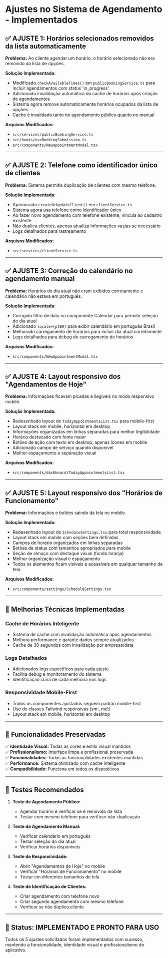 # Ajustes no Sistema de Agendamento - Implementados

## ✅ AJUSTE 1: Horários selecionados removidos da lista automaticamente

**Problema:** Ao cliente agendar um horário, o horário selecionado não era removido da lista de opções.

**Solução Implementada:**
- Modificado `checkAvailableTimes()` em `publicBookingService.ts` para incluir agendamentos com status 'in_progress'
- Adicionado invalidação automática do cache de horários após criação de agendamentos
- Sistema agora remove automaticamente horários ocupados da lista de opções
- Cache é invalidado tanto no agendamento público quanto no manual

**Arquivos Modificados:**
- `src/services/publicBookingService.ts`
- `src/hooks/useBookingSubmission.ts`
- `src/components/NewAppointmentModal.tsx`

---

## ✅ AJUSTE 2: Telefone como identificador único de clientes

**Problema:** Sistema permitia duplicação de clientes com mesmo telefone.

**Solução Implementada:**
- Aprimorado `createOrUpdateClient()` em `clientService.ts`
- Sistema agora usa telefone como identificador único
- Ao fazer novo agendamento com telefone existente, vincula ao cadastro existente
- Não duplica clientes, apenas atualiza informações vazias se necessário
- Logs detalhados para rastreamento

**Arquivos Modificados:**
- `src/services/clientService.ts`

---

## ✅ AJUSTE 3: Correção do calendário no agendamento manual

**Problema:** Horários do dia atual não eram exibidos corretamente e calendário não estava em português.

**Solução Implementada:**
- Corrigido filtro de data no componente Calendar para permitir seleção do dia atual
- Adicionado `locale={ptBR}` para exibir calendário em português Brasil
- Melhorado carregamento de horários para incluir dia atual corretamente
- Logs detalhados para debug do carregamento de horários

**Arquivos Modificados:**
- `src/components/NewAppointmentModal.tsx`

---

## ✅ AJUSTE 4: Layout responsivo dos "Agendamentos de Hoje"

**Problema:** Informações ficavam picadas e ilegíveis no modo responsivo mobile.

**Solução Implementada:**
- Redesenhado layout do `TodayAppointmentsList.tsx` para mobile-first
- Layout stack em mobile, horizontal em desktop
- Informações organizadas em linhas separadas para melhor legibilidade
- Horário destacado com fonte maior
- Botões de ação com texto em desktop, apenas ícones em mobile
- Adicionado campo de serviço quando disponível
- Melhor espaçamento e separação visual

**Arquivos Modificados:**
- `src/components/dashboard/TodayAppointmentsList.tsx`

---

## ✅ AJUSTE 5: Layout responsivo dos "Horários de Funcionamento"

**Problema:** Informações e botões saindo da tela no mobile.

**Solução Implementada:**
- Redesenhado layout do `ScheduleSettings.tsx` para total responsividade
- Layout stack em mobile com seções bem definidas
- Campos de horário organizados em linhas separadas
- Botões de status com tamanhos apropriados para mobile
- Seção de almoço com destaque visual (fundo laranja)
- Melhor organização visual e espaçamento
- Todos os elementos ficam visíveis e acessíveis em qualquer tamanho de tela

**Arquivos Modificados:**
- `src/components/settings/ScheduleSettings.tsx`

---

## 🔧 Melhorias Técnicas Implementadas

### Cache de Horários Inteligente
- Sistema de cache com invalidação automática após agendamentos
- Melhora performance e garante dados sempre atualizados
- Cache de 30 segundos com invalidação por empresa/data

### Logs Detalhados
- Adicionados logs específicos para cada ajuste
- Facilita debug e monitoramento do sistema
- Identificação clara de cada melhoria nos logs

### Responsividade Mobile-First
- Todos os componentes ajustados seguem padrão mobile-first
- Uso de classes Tailwind responsivas (sm:, md:)
- Layout stack em mobile, horizontal em desktop

---

## 🎯 Funcionalidades Preservadas

✅ **Identidade Visual:** Todas as cores e estilo visual mantidos  
✅ **Profissionalismo:** Interface limpa e profissional preservada  
✅ **Funcionalidades:** Todas as funcionalidades existentes mantidas  
✅ **Performance:** Sistema otimizado com cache inteligente  
✅ **Compatibilidade:** Funciona em todos os dispositivos  

---

## 📱 Testes Recomendados

1. **Teste de Agendamento Público:**
   - Agendar horário e verificar se é removido da lista
   - Testar com mesmo telefone para verificar não-duplicação

2. **Teste de Agendamento Manual:**
   - Verificar calendário em português
   - Testar seleção do dia atual
   - Verificar horários disponíveis

3. **Teste de Responsividade:**
   - Abrir "Agendamentos de Hoje" no mobile
   - Verificar "Horários de Funcionamento" no mobile
   - Testar em diferentes tamanhos de tela

4. **Teste de Identificação de Clientes:**
   - Criar agendamento com telefone novo
   - Criar segundo agendamento com mesmo telefone
   - Verificar se não duplica cliente

---

## 🚀 Status: IMPLEMENTADO E PRONTO PARA USO

Todos os 5 ajustes solicitados foram implementados com sucesso, mantendo a funcionalidade, identidade visual e profissionalismo do aplicativo.